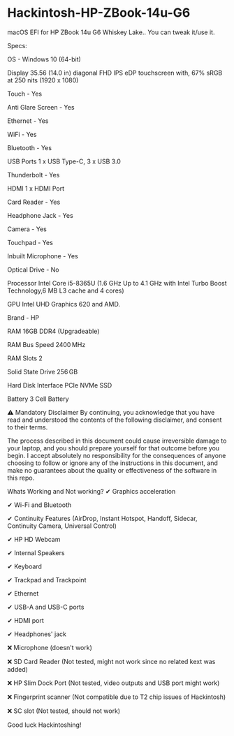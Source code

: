 # Hackintosh-HP-ZBook-14u-G6
macOS EFI for HP ZBook 14u G6 Whiskey Lake.. You can tweak it/use it.


Specs:


OS - Windows 10 (64-bit)


Display	35.56 (14.0 in) diagonal FHD IPS eDP touchscreen with, 67% sRGB at 250 nits (1920 x 1080)


Touch	- Yes


Anti Glare Screen -	Yes


Ethernet - Yes


WiFi - Yes


Bluetooth	- Yes


USB Ports	1 x USB Type-C, 3 x USB 3.0


Thunderbolt -	Yes


HDMI	1 x HDMI Port


Card Reader -	Yes


Headphone Jack -	Yes


Camera - Yes


Touchpad - Yes


Inbuilt Microphone - Yes


Optical Drive	- No


Processor	Intel Core i5-8365U (1.6 GHz Up to 4.1 GHz with Intel Turbo Boost Technology,6 MB L3 cache and 4 cores)


GPU	Intel UHD Graphics 620 and AMD.


Brand	- HP


RAM	16GB DDR4 (Upgradeable)


RAM Bus Speed	2400 MHz


RAM Slots	2


Solid State Drive	256 GB


Hard Disk Interface	PCIe NVMe SSD


Battery	3 Cell Battery


⚠️ Mandatory Disclaimer
By continuing, you acknowledge that you have read and understood the contents of the following disclaimer, and consent to their terms.

The process described in this document could cause irreversible damage to your laptop, and you should prepare yourself for that outcome before you begin. I accept absolutely no responsibility for the consequences of anyone choosing to follow or ignore any of the instructions in this document, and make no guarantees about the quality or effectiveness of the software in this repo.



Whats Working and Not working?
✔  Graphics acceleration


✔  Wi-Fi and Bluetooth


✔  Continuity Features (AirDrop, Instant Hotspot, Handoff, Sidecar, Continuity Camera, Universal Control)


✔  HP HD Webcam


✔  Internal Speakers


✔  Keyboard


✔  Trackpad and Trackpoint


✔  Ethernet


✔  USB-A and USB-C ports


✔  HDMI port


✔  Headphones' jack


❌ Microphone (doesn't work)


❌ SD Card Reader (Not tested, might not work since no related kext was added)


❌ HP Slim Dock Port (Not tested, video outputs and USB port might work)


❌ Fingerprint scanner (Not compatible due to T2 chip issues of Hackintosh)


❌ SC slot (Not tested, should not work)

Good luck Hackintoshing!
